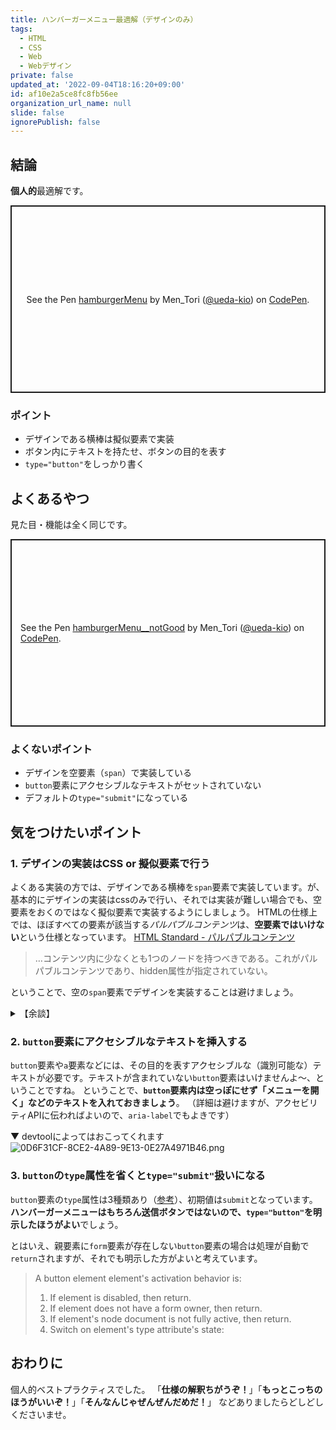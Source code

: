 ```yaml
---
title: ハンバーガーメニュー最適解（デザインのみ）
tags:
  - HTML
  - CSS
  - Web
  - Webデザイン
private: false
updated_at: '2022-09-04T18:16:20+09:00'
id: af10e2a5ce8fc8fb56ee
organization_url_name: null
slide: false
ignorePublish: false
---
```

## 結論
**個人的**最適解です。
<p class="codepen" data-height="400" data-default-tab="html,result" data-slug-hash="OJZLJpo" data-user="ueda-kio" style="height: 300px; box-sizing: border-box; display: flex; align-items: center; justify-content: center; border: 2px solid; margin: 1em 0; padding: 1em;">
  <span>See the Pen <a href="https://codepen.io/ueda-kio/pen/OJZLJpo">
  hamburgerMenu</a> by Men_Tori (<a href="https://codepen.io/ueda-kio">@ueda-kio</a>)
  on <a href="https://codepen.io">CodePen</a>.</span>
</p>
<script async src="https://cpwebassets.codepen.io/assets/embed/ei.js"></script>


### ポイント
- デザインである横棒は擬似要素で実装
- ボタン内にテキストを持たせ、ボタンの目的を表す
- `type="button"`をしっかり書く


## よくあるやつ
見た目・機能は全く同じです。
<p class="codepen" data-height="400" data-default-tab="html,result" data-slug-hash="abGobGJ" data-user="ueda-kio" style="height: 300px; box-sizing: border-box; display: flex; align-items: center; justify-content: center; border: 2px solid; margin: 1em 0; padding: 1em;">
  <span>See the Pen <a href="https://codepen.io/ueda-kio/pen/abGobGJ">
  hamburgerMenu__notGood</a> by Men_Tori (<a href="https://codepen.io/ueda-kio">@ueda-kio</a>)
  on <a href="https://codepen.io">CodePen</a>.</span>
</p>
<script async src="https://cpwebassets.codepen.io/assets/embed/ei.js"></script>


### よくないポイント
- デザインを空要素（`span`）で実装している
- `button`要素にアクセシブルなテキストがセットされていない
- デフォルトの`type="submit"`になっている



## 気をつけたいポイント
### 1. デザインの実装はCSS or 擬似要素で行う
よくある実装の方では、デザインである横棒を`span`要素で実装しています。が、基本的にデザインの実装はcssのみで行い、それでは実装が難しい場合でも、空要素をおくのではなく擬似要素で実装するようにしましょう。
HTMLの仕様上では、ほぼすべての要素が該当する*パルパブルコンテンツ*は、**空要素ではいけない**という仕様となっています。
[HTML Standard - パルパブルコンテンツ](https://momdo.github.io/html/dom.html#palpable-content)

> …コンテンツ内に少なくとも1つのノードを持つべきである。これがパルパブルコンテンツであり、hidden属性が指定されていない。


ということで、空の`span`要素でデザインを実装することは避けましょう。

<details>
<summary>【余談】</summary>

`div.spacer`みたいな空`div`で余白を取る実装があると考えてみてください。とっても違和感＆奇妙に感じますよね👀
空の`span`でハンバーガーを実装することもこれくらい奇妙に私は感じます。

</details>

### 2. `button`要素にアクセシブルなテキストを挿入する
`button`要素や`a`要素などには、その目的を表すアクセシブルな（識別可能な）テキストが必要です。テキストが含まれていない`button`要素はいけませんよ〜、ということですね。
ということで、**`button`要素内は空っぽにせず「メニューを開く」などのテキストを入れておきましょう**。
（詳細は避けますが、アクセビリティAPIに伝わればよいので、`aria-label`でもよきです）

▼ devtoolによってはおこってくれます
![0D6F31CF-8CE2-4A89-9E13-0E27A4971B46.png](https://qiita-image-store.s3.ap-northeast-1.amazonaws.com/0/1157551/637090ab-f85c-8a7f-5eff-19e08ed7fe9f.png)


### 3. `button`の`type`属性を省くと`type="submit"`扱いになる
`button`要素の`type`属性は3種類あり（[参考](https://momdo.github.io/html/form-elements.html#attr-button-type)）、初期値は`submit`となっています。
**ハンバーガーメニューはもちろん送信ボタンではないので、`type="button"`を明示したほうがよい**でしょう。

とはいえ、親要素に`form`要素が存在しない`button`要素の場合は処理が自動で`return`されますが、それでも明示した方がよいと考えています。


> A button element element's activation behavior is:
>1. If element is disabled, then return.
>2. If element does not have a form owner, then return.
>3. If element's node document is not fully active, then return.
>4. Switch on element's type attribute's state:




## おわりに

個人的ベストプラクティスでした。
「**仕様の解釈ちがうぞ！**」「**もっとこっちのほうがいいぞ！**」「**そんなんじゃぜんぜんだめだ！**」
などありましたらどしどしくださいませ。
